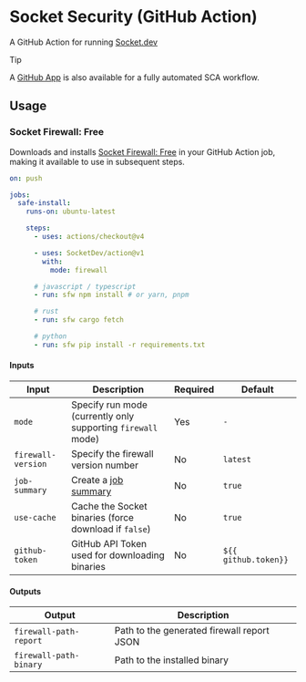 # Socket Security (GitHub Action)

A GitHub Action for running [Socket.dev](https://socket.dev)

> [!TIP]
> A [GitHub App](https://github.com/marketplace/socket-security) is also available for a fully automated SCA workflow.

## Usage

### Socket Firewall: Free

Downloads and installs [Socket Firewall: Free](https://github.com/SocketDev/sfw-free) in your GitHub Action job, making it available to use in subsequent steps.

```yaml
on: push

jobs:
  safe-install:
    runs-on: ubuntu-latest

    steps:
      - uses: actions/checkout@v4

      - uses: SocketDev/action@v1
        with:
          mode: firewall

      # javascript / typescript
      - run: sfw npm install # or yarn, pnpm

      # rust
      - run: sfw cargo fetch

      # python
      - run: sfw pip install -r requirements.txt
```

#### Inputs

| Input              | Description                                                  | Required | Default              |
| ------------------ | ------------------------------------------------------------ | -------- | -------------------- |
| `mode`             | Specify run mode (currently only supporting `firewall` mode) | Yes      | `-`                  |
| `firewall-version` | Specify the firewall version number                          | No       | `latest`             |
| `job-summary`      | Create a [job summary][job-summary]                          | No       | `true`               |
| `use-cache`        | Cache the Socket binaries (force download if `false`)        | No       | `true`               |
| `github-token`     | GitHub API Token used for downloading binaries               | No       | `${{ github.token}}` |

#### Outputs

| Output                 | Description                                |
| ---------------------- | ------------------------------------------ |
| `firewall-path-report` | Path to the generated firewall report JSON |
| `firewall-path-binary` | Path to the installed binary               |

[job-summary]: https://github.blog/news-insights/product-news/supercharging-github-actions-with-job-summaries
